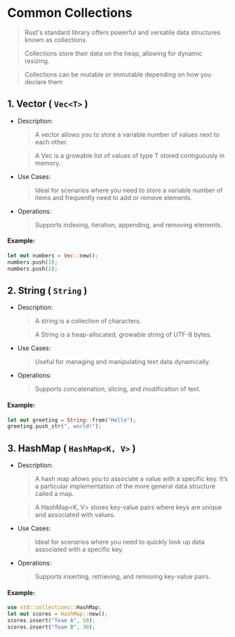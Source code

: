 # Common Collections
> Rust's standard library offers powerful and versatile data structures known as collections.

> Collections store their data on the heap, allowing for dynamic resizing.

> Collections can be mutable or immutable depending on how you declare them
## 1. Vector ( `Vec<T>` )
- Description:
  > A vector allows you to store a variable number of values next to each other.
  
  > A Vec<T> is a growable list of values of type T stored contiguously in memory.
- Use Cases:
  > Ideal for scenarios where you need to store a variable number of items and frequently need to add or remove elements.
- Operations:
  > Supports indexing, iteration, appending, and removing elements.
#### Example:
```rust
let mut numbers = Vec::new();
numbers.push(1);
numbers.push(2);
```

## 2. String ( `String` )
- Description:
  > A string is a collection of characters.
  
  > A String is a heap-allocated, growable string of UTF-8 bytes.
- Use Cases:
  > Useful for managing and manipulating text data dynamically.
- Operations:
  > Supports concatenation, slicing, and modification of text.
#### Example:
```rust
let mut greeting = String::from("Hello");
greeting.push_str(", world!");
```
## 3. HashMap ( `HashMap<K, V>` )
- Description:
  > A hash map allows you to associate a value with a specific key. It’s a particular implementation of the more general data structure called a map.
  
  > A HashMap<K, V> stores key-value pairs where keys are unique and associated with values.
- Use Cases:
  > Ideal for scenarios where you need to quickly look up data associated with a specific key.
- Operations:
  > Supports inserting, retrieving, and removing key-value pairs.
#### Example:
```rust
use std::collections::HashMap;
let mut scores = HashMap::new();
scores.insert("Team A", 50);
scores.insert("Team B", 30);
```
